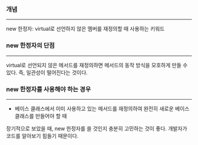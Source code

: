 ### 개념
---
new 한정자: virtual로 선언하지 않은 멤버를 재정의할 때 사용하는 키워드

### new 한정자의 단점
---
virtual로 선언되지 않은 메서드를 재정의하면 메서드의 동작 방식을 모호하게 만들 수 있다. 즉, 일관성이 떨어진다는 것이다.

### new 한정자를 사용해야 하는 경우
---
* 베이스 클래스에서 이미 사용하고 있는 메서드를 재정의하여 완전히 새로운 베이스 클래스를 만들어야 할 때

장기적으로 보았을 때, new 한정자를 쓸 것인지 충분히 고민하는 것이 좋다. 개발자가 코드를 알아보기 힘들기 때문이다.

